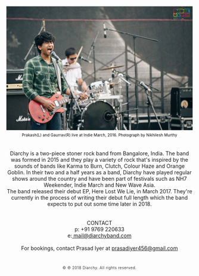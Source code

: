<html>
<title>Diarchy</title>
<head>
<style type="text/css"> 

body{
	margin:0;
	padding:0;
	background-color: #FFFFFF;
	font-family: sans-serif;
}

.middlej {font-size: 12px; color:#393939; letter-spacing:0.03em; line-height:40px;}
.middlee {font-size: 13px; color:#393939; letter-spacing:0.03em; line-height:15px;}
.small {font-size: 10px; color:#393939; letter-spacing:0.05em; line-height:13px;}
</style>
</head>
<body>
<center>
<br>
<img src="diarchyband.jpg" width="500"/>
<br>
<SPAN
style="font-size:10px; color:#000; line-height:10px; letter-spacing:0.02em"> Prakash(L) and Gaurrav(R) live at Indie March, 2016. Photograph by Nikhilesh Murthy</SPAN>
<br>
<br>
<br>
<SPAN class="midlee">Diarchy is a two-piece stoner rock band from Bangalore, India. The band was formed in 2015 and they play a variety of rock that's inspired by the sounds of bands like Karma to Burn, Clutch, Colour Haze and Orange Goblin. In their two and a half years as a band, Diarchy have played regular shows around the country and have been part of festivals such as NH7 Weekender, Indie March and New Wave Asia.
<br>
The band released their debut EP, Here Lost We Lie, in March 2017. They're currently in the process of writing their debut full length which the band expects to put out some time later in 2018.</SPAN>
<br>
<br>
<br>
<SPAN class="midlee">CONTACT</a></SPAN><br>
<SPAN class="midlee">p: +91 9769 220633</a></SPAN><br>
<SPAN class="midlee">e:<a href="mailto:mail@diarchyband.com"> mail@diarchyband.com</a></SPAN><br>
<br>
<SPAN class="midlee">For bookings, contact Prasad Iyer at <a href="mailto:prasadiyer456@gmail.com">prasadiyer456@gmail.com</a></SPAN>
<br>
<br>
<br>
<SPAN class="small">© ℗ 2018 Diarchy. All rights reserved.</SPAN>
</center>
</body>
</html>
